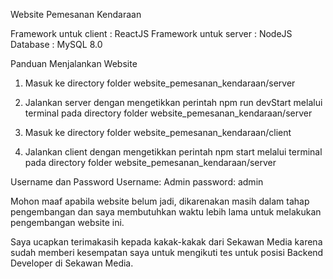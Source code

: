 Website Pemesanan Kendaraan

Framework untuk client : ReactJS
Framework untuk server : NodeJS
Database : MySQL 8.0

Panduan Menjalankan Website

1. Masuk ke directory folder website_pemesanan_kendaraan/server

2. Jalankan server dengan mengetikkan perintah npm run devStart melalui terminal pada directory
   folder website_pemesanan_kendaraan/server

3. Masuk ke directory folder website_pemesanan_kendaraan/client

4. Jalankan client dengan mengetikkan perintah npm start melalui terminal pada directory
   folder website_pemesanan_kendaraan/server

Username dan Password
Username: Admin
password: admin

Mohon maaf apabila website belum jadi, dikarenakan masih dalam tahap pengembangan dan saya membutuhkan waktu lebih lama untuk melakukan pengembangan website ini.

Saya ucapkan terimakasih kepada kakak-kakak dari Sekawan Media karena sudah memberi kesempatan saya untuk mengikuti tes untuk posisi Backend Developer di Sekawan Media.
